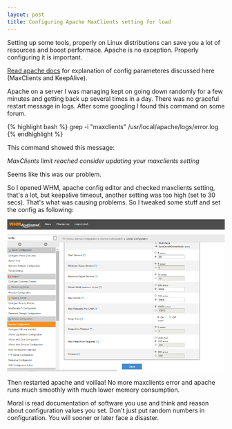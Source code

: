 ```yaml
---
layout: post
title: Configuring Apache MaxClients setting for load
---
```


Setting up some tools, properly on Linux distributions can save you a lot of resources and boost performace. Apache is no exception. Properly configuring it is important.

[Read apache docs](http://httpd.apache.org/docs/2.0/mod/mpm_common.html) for explanation of config parameteres discussed here (MaxClients and KeepAlive).

Apache on a server I was managing kept on going down randomly for a few minutes and getting back up several times in a day. There was no graceful restart message in logs. After some  googling I found this command on some forum.

{% highlight bash %}
	grep -i "maxclients" /usr/local/apache/logs/error.log
{% endhighlight %}

This command showed this message:

*MaxClients limit reached consider updating your maxclients setting*

Seems like this was our problem.


So I opened WHM, apache config editor and checked maxclients setting, that's a lot, but keepalive timeout, another setting was too high (set to 30 secs). That's what was causing problems. So I tweaked some stuff and set the config as following:

![Apache WHM maxclient Settings](/public/images/apache-whm-maxclients-settings.png)

Then restarted apache and voillaa! No more maxclients error and apache runs much smoothly with much lower memory consumption. 

Moral is read documentation of software you use and think and reason about configuration values you set. Don't just put random numbers in configuration. You will sooner or later face a disaster.